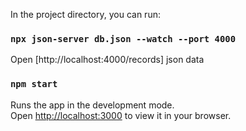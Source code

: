 

In the project directory, you can run:


### `npx json-server db.json --watch --port 4000`
Open [http://localhost:4000/records] json data

### `npm start`

Runs the app in the development mode.\
Open [http://localhost:3000](http://localhost:3000) to view it in your browser.
